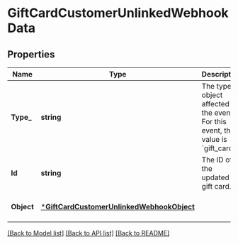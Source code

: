 # GiftCardCustomerUnlinkedWebhookData

## Properties
Name | Type | Description | Notes
------------ | ------------- | ------------- | -------------
**Type_** | **string** | The type of object affected by the event. For this event, the value is &#x60;gift_card&#x60;. | [optional] [default to null]
**Id** | **string** | The ID of the updated gift card. | [optional] [default to null]
**Object** | [***GiftCardCustomerUnlinkedWebhookObject**](GiftCardCustomerUnlinkedWebhookObject.md) |  | [optional] [default to null]

[[Back to Model list]](../README.md#documentation-for-models) [[Back to API list]](../README.md#documentation-for-api-endpoints) [[Back to README]](../README.md)

